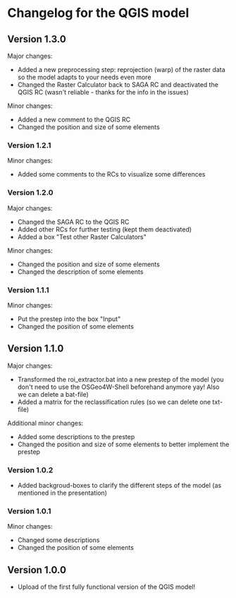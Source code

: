 # Changelog for the QGIS model 

## Version 1.3.0

Major changes:
- Added a new preprocessing step: reprojection (warp) of the raster data so the model adapts to your needs even more
- Changed the Raster Calculator back to SAGA RC and deactivated the QGIS RC (wasn't reliable - thanks for the info in the issues)

Minor changes:
- Added a new comment to the QGIS RC
- Changed the position and size of some elements

### Version 1.2.1

Minor changes:
- Added some comments to the RCs to visualize some differences

### Version 1.2.0

Major changes:
- Changed the SAGA RC to the QGIS RC
- Added other RCs for further testing (kept them deactivated)
- Added a box "Test other Raster Calculators"

Minor changes:
- Changed the position and size of some elements
- Changed the description of some elements

### Version 1.1.1

Minor changes:
- Put the prestep into the box "Input"
- Changed the position of some elements

## Version 1.1.0

Major changes:
- Transformed the roi_extractor.bat into a new prestep of the model (you don't need to use the OSGeo4W-Shell beforehand anymore yay! Also we can delete a bat-file)
- Added a matrix for the reclassification rules (so we can delete one txt-file)

Additional minor changes:
- Added some descriptions to the prestep
- Changed the position and size of some elements to better implement the prestep

### Version 1.0.2

- Added backgroud-boxes to clarify the different steps of the model (as mentioned in the presentation)

### Version 1.0.1

Minor changes:
- Changed some descriptions
- Changed the position of some elements

## Version 1.0.0

- Upload of the first fully functional version of the QGIS model!

